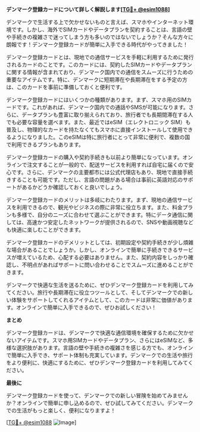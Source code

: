 **デンマーク登録カードについて詳しく解説します[[TG💪+ @esim1088](https://t.me/s/esim1088)]**

デンマークで生活する上で欠かせないものと言えば、スマホやインターネット環境です。しかし、海外でSIMカードやデータプランを契約することは、言語の壁や手続きの複雑さで迷ってしまう方も多いのではないでしょうか？そんな方々に朗報です！デンマーク登録カードが簡単に入手できる時代がやってきました！

デンマーク登録カードとは、現地での通信サービスを手軽に利用するために発行されるカードのことです。このカードには、契約したSIMカードやデータプランに関する情報が含まれており、デンマーク国内での通信をスムーズに行うための重要なアイテムです。特に、デンマークに短期滞在や長期滞在をする予定の方は、このカードを事前に準備しておくと便利です。

デンマーク登録カードにはいくつかの種類があります。まず、スマホ用のSIMカードです。これがあれば、デンマーク国内での通話やSMSが可能になります。さらに、データプランも豊富に取り揃えられており、旅行者でも長期間滞在する人でも必要な容量を選べます。また、最近ではeSIM（エレクトロニック SIM）も普及し、物理的なカードを持たなくてもスマホに直接インストールして使用できるようになりました。このeSIMは特に旅行者にとって非常に便利で、複数の国で利用できるプランもあります。

デンマーク登録カードの購入や契約手続きも以前より簡単になっています。オンラインで注文することが一般的で、配送サービスを利用すれば自宅に届くので安心です。さらに、デンマークの主要都市には公式代理店もあり、現地で直接手続きすることも可能です。ただし、言語の問題がある場合は事前に英語対応のサポートがあるかどうか確認しておくと良いでしょう。

デンマーク登録カードのメリットは多岐にわたります。まず、現地の通信サービスを利用できるので、観光やビジネスの際に非常に役立ちます。また、料金プランも多様で、自分のニーズに合わせて選ぶことができます。特にデータ通信に関しては、高速かつ安定したネットワークが提供されるので、SNSや動画視聴なども快適に楽しむことができます。

デンマーク登録カードのデメリットとしては、初期設定や契約手続きが少し煩雑な場合があることでしょうか。しかし、オンラインで簡単に手続きできるサービスが増えているため、心配する必要はありません。また、契約内容をしっかり確認し、不明点があればサポートに問い合わせることでスムーズに進めることができます。

デンマークで快適な生活を送るために、ぜひデンマーク登録カードを利用してみてください。旅行や長期滞在に役立つツールとして、そしてデンマークでの新しい体験をサポートしてくれるアイテムとして、このカードは非常に価値があります。オンラインで簡単に入手できるので、ぜひお試しください！

**まとめ**

デンマーク登録カードは、デンマークで快適な通信環境を確保するために欠かせないアイテムです。スマホ用SIMカードやデータプラン、さらにはeSIMなど、多様な選択肢があります。言語の壁や手続きの複雑さを感じる方でも、オンラインで簡単に入手でき、サポート体制も充実しています。デンマークでの生活や旅行をより便利に、快適にするために、ぜひデンマーク登録カードを利用してみてください。

**最後に**

デンマーク登録カードを使って、デンマークでの新しい冒険を始めてみませんか？オンラインで簡単に申し込めるので、ぜひ試してみてください。デンマークでの生活がもっと楽しく、便利になりますよ！

[[TG💪+ @esim1088](https://t.me/s/esim1088) ![Image](https://i.postimg.cc/Y0z9fWf4/image.png)]